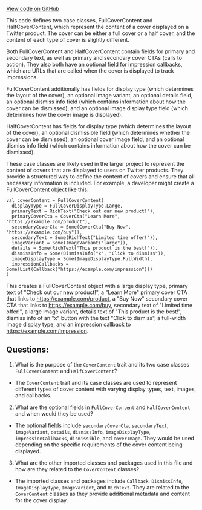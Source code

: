 [View code on GitHub](https://github.com/misbahsy/the-algorithm/product-mixer/core/src/main/scala/com/twitter/product_mixer/core/model/marshalling/response/urt/cover/CoverContent.scala)

This code defines two case classes, FullCoverContent and HalfCoverContent, which represent the content of a cover displayed on a Twitter product. The cover can be either a full cover or a half cover, and the content of each type of cover is slightly different.

Both FullCoverContent and HalfCoverContent contain fields for primary and secondary text, as well as primary and secondary cover CTAs (calls to action). They also both have an optional field for impression callbacks, which are URLs that are called when the cover is displayed to track impressions.

FullCoverContent additionally has fields for display type (which determines the layout of the cover), an optional image variant, an optional details field, an optional dismiss info field (which contains information about how the cover can be dismissed), and an optional image display type field (which determines how the cover image is displayed).

HalfCoverContent has fields for display type (which determines the layout of the cover), an optional dismissible field (which determines whether the cover can be dismissed), an optional cover image field, and an optional dismiss info field (which contains information about how the cover can be dismissed).

These case classes are likely used in the larger project to represent the content of covers that are displayed to users on Twitter products. They provide a structured way to define the content of covers and ensure that all necessary information is included. For example, a developer might create a FullCoverContent object like this:

```
val coverContent = FullCoverContent(
  displayType = FullCoverDisplayType.Large,
  primaryText = RichText("Check out our new product!"),
  primaryCoverCta = CoverCta("Learn More", "https://example.com/product"),
  secondaryCoverCta = Some(CoverCta("Buy Now", "https://example.com/buy")),
  secondaryText = Some(RichText("Limited time offer!")),
  imageVariant = Some(ImageVariant("large")),
  details = Some(RichText("This product is the best!")),
  dismissInfo = Some(DismissInfo("x", "Click to dismiss")),
  imageDisplayType = Some(ImageDisplayType.FullWidth),
  impressionCallbacks = Some(List(Callback("https://example.com/impression")))
)
```

This creates a FullCoverContent object with a large display type, primary text of "Check out our new product!", a "Learn More" primary cover CTA that links to https://example.com/product, a "Buy Now" secondary cover CTA that links to https://example.com/buy, secondary text of "Limited time offer!", a large image variant, details text of "This product is the best!", dismiss info of an "x" button with the text "Click to dismiss", a full-width image display type, and an impression callback to https://example.com/impression.
## Questions: 
 1. What is the purpose of the `CoverContent` trait and its two case classes `FullCoverContent` and `HalfCoverContent`?
- The `CoverContent` trait and its case classes are used to represent different types of cover content with varying display types, text, images, and callbacks.

2. What are the optional fields in `FullCoverContent` and `HalfCoverContent` and when would they be used?
- The optional fields include `secondaryCoverCta`, `secondaryText`, `imageVariant`, `details`, `dismissInfo`, `imageDisplayType`, `impressionCallbacks`, `dismissible`, and `coverImage`. They would be used depending on the specific requirements of the cover content being displayed.

3. What are the other imported classes and packages used in this file and how are they related to the `CoverContent` classes?
- The imported classes and packages include `Callback`, `DismissInfo`, `ImageDisplayType`, `ImageVariant`, and `RichText`. They are related to the `CoverContent` classes as they provide additional metadata and content for the cover display.